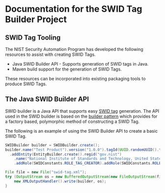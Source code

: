 # Documentation for the SWID Tag Builder Project

## SWID Tag Tooling

The NIST Security Automation Program has developed the following resources to assist with creating SWID Tags.
* Java SWID Builder API - Supports generation of SWID tags in Java.
* Maven build support for the generation of SWID Tags.

These resources can be incorporated into existing packaging tools to produce SWID Tags.

## The Java SWID Builder API

SWID builder is a Java API that supports easy [SWID tag](https://scap.nist.gov/specifications/swid/) generation. The API used in the SWID builder is based on the [builder pattern](https://en.wikipedia.org/wiki/Builder_pattern) which provides for a factory based, polymorphic method of constructing a SWID Tag.

The following is an example of using the SWID Builder API to create a basic SWID Tag.

```java
SWIDBuilder builder = SWIDBuilder.create();
builder.name("Test Product").version("1.0.0").tagId(UUID.randomUUID().toString())
  .addEntity(EntityBuilder.create().regid("gov.nist")
	.name("National Institute of Standards and Technology, United States Department of Commerce")
	.addRole(SWIDConstants.ROLE_TAG_CREATOR).addRole(SWIDConstants.ROLE_SOFTWARE_CREATOR));

File file = new File("swid-tag.xml");
try (OutputStream os = new BufferedOutputStream(new FileOutputStream(file))) {
	new XMLOutputHandler().write(builder, os);
}
```